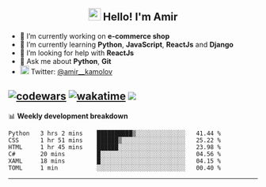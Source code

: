<h2 align="center"><img src="https://media.giphy.com/media/hvRJCLFzcasrR4ia7z/giphy.gif" width="25px"> Hello! I'm Amir</h2>

- 🔭 I’m currently working on **e-commerce shop**
- 🌱 I’m currently learning **Python**, **JavaScript**, **ReactJs** and **Django**
- 🤔 I’m looking for help with **ReactJs**
- 💬 Ask me about **Python**, **Git**
- <img alt="Amir Kamolov | Twitter" width="18px" src="https://raw.githubusercontent.com/peterthehan/peterthehan/master/assets/twitter.svg" /> Twitter: [@amir__kamolov ](https://twitter.com/amir__kamolov)

[![codewars](https://www.codewars.com/users/Kamolov%20Amir/badges/micro)](https://www.codewars.com/users/Kamolov%20Amir)
[![wakatime](https://wakatime.com/badge/user/12da36de-2fca-4ef2-bb44-ec10c4750b61.svg)](https://wakatime.com/@12da36de-2fca-4ef2-bb44-ec10c4750b61)
![](https://komarev.com/ghpvc/?username=Amir0715&style=flat-square)
---

📊 **Weekly development breakdown**
<!--START_SECTION:waka-->

```text
Python   3 hrs 2 mins    ██████████▒░░░░░░░░░░░░░░   41.44 %
CSS      1 hr 51 mins    ██████▒░░░░░░░░░░░░░░░░░░   25.22 %
HTML     1 hr 45 mins    ██████░░░░░░░░░░░░░░░░░░░   23.98 %
C#       20 mins         █░░░░░░░░░░░░░░░░░░░░░░░░   04.56 %
XAML     18 mins         █░░░░░░░░░░░░░░░░░░░░░░░░   04.15 %
TOML     1 min           ░░░░░░░░░░░░░░░░░░░░░░░░░   00.40 %
```

<!--END_SECTION:waka-->

---

